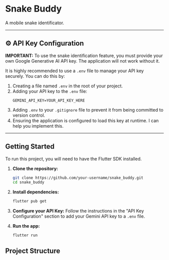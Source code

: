 # Snake Buddy
A mobile snake identificator.

---

## ⚙️ API Key Configuration

**IMPORTANT:** To use the snake identification feature, you must provide your own Google Generative AI API key. The application will not work without it.

It is highly recommended to use a `.env` file to manage your API key securely. You can do this by:

1.  Creating a file named `.env` in the root of your project.
2.  Adding your API key to the `.env` file:
    ```
    GEMINI_API_KEY=YOUR_API_KEY_HERE
    ```
3.  Adding `.env` to your `.gitignore` file to prevent it from being committed to version control.
4.  Ensuring the application is configured to load this key at runtime. I can help you implement this.

---

## Getting Started

To run this project, you will need to have the Flutter SDK installed.

1.  **Clone the repository:**
    ```bash
    git clone https://github.com/your-username/snake_buddy.git
    cd snake_buddy
    ```

2.  **Install dependencies:**
    ```bash
    flutter pub get
    ```

3.  **Configure your API Key:**
    Follow the instructions in the "API Key Configuration" section to add your Gemini API key to a `.env` file.

4.  **Run the app:**
    ```bash
    flutter run
    ```

## Project Structure